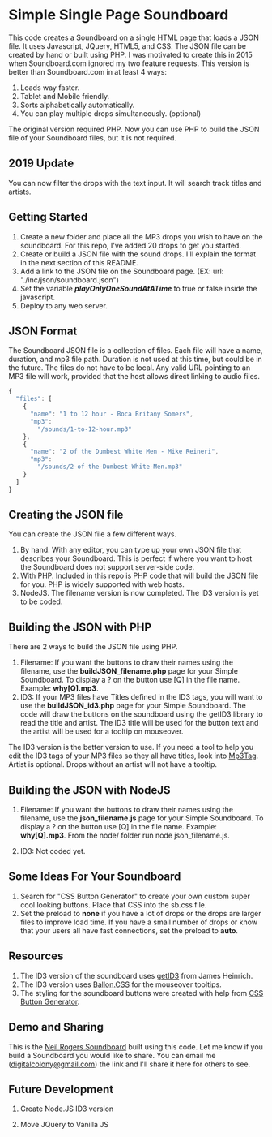 # Simple Single Page Soundboard

This code creates a Soundboard on a single HTML page that loads a JSON file. It uses Javascript, JQuery, HTML5, and CSS. The JSON file can be created by hand or built using PHP. I was motivated to create this in 2015 when Soundboard.com ignored my two feature requests. This version is better than Soundboard.com in at least 4 ways:

1.  Loads way faster.
1.  Tablet and Mobile friendly.
1.  Sorts alphabetically automatically.
1.  You can play multiple drops simultaneously. (optional)

The original version required PHP. Now you can use PHP to build the JSON file of your Soundboard files, but it is not required.

## 2019 Update

You can now filter the drops with the text input. It will search track titles and artists.

## Getting Started

1.  Create a new folder and place all the MP3 drops you wish to have on the soundboard. For this repo, I've added 20 drops to get you started.
1.  Create or build a JSON file with the sound drops. I'll explain the format in the next section of this README.
1.  Add a link to the JSON file on the Soundboard page. (EX: url: "./inc/json/soundboard.json")
1.  Set the variable **_playOnlyOneSoundAtATime_** to true or false inside the javascript.
1.  Deploy to any web server.

## JSON Format

The Soundboard JSON file is a collection of files. Each file will have a name, duration, and mp3 file path. Duration is not used at this time, but could be in the future. The files do not have to be local. Any valid URL pointing to an MP3 file will work, provided that the host allows direct linking to audio files.

```javascript
{
  "files": [
    {
      "name": "1 to 12 hour - Boca Britany Somers",
      "mp3":
        "/sounds/1-to-12-hour.mp3"
    },
    {
      "name": "2 of the Dumbest White Men - Mike Reineri",
      "mp3":
        "/sounds/2-of-the-Dumbest-White-Men.mp3"
    }
  ]
}
```

## Creating the JSON file

You can create the JSON file a few different ways.

1.  By hand. With any editor, you can type up your own JSON file that describes your Soundboard. This is perfect if where you want to host the Soundboard does not support server-side code.
1.  With PHP. Included in this repo is PHP code that will build the JSON file for you. PHP is widely supported with web hosts.
1.  NodeJS. The filename version is now completed. The ID3 version is yet to be coded.

## Building the JSON with PHP

There are 2 ways to build the JSON file using PHP.

1.  Filename: If you want the buttons to draw their names using the filename, use the **buildJSON_filename.php** page for your Simple Soundboard. To display a ? on the button use [Q] in the file name. Example: **why[Q].mp3**.
1.  ID3: If your MP3 files have Titles defined in the ID3 tags, you will want to use the **buildJSON_id3.php** page for your Simple Soundboard. The code will draw the buttons on the soundboard using the getID3 library to read the title and artist. The ID3 title will be used for the button text and the artist will be used for a tooltip on mouseover.

The ID3 version is the better version to use. If you need a tool to help you edit the ID3 tags of your MP3 files so they all have titles, look into [Mp3Tag](https://www.mp3tag.de/en/). Artist is optional. Drops without an artist will not have a tooltip.

## Building the JSON with NodeJS

1.  Filename: If you want the buttons to draw their names using the filename, use the **json_filename.js** page for your Simple Soundboard. To display a ? on the button use [Q] in the file name. Example: **why[Q].mp3**. From the node/ folder run node json_filename.js.

1.  ID3: Not coded yet.

## Some Ideas For Your Soundboard

1.  Search for "CSS Button Generator" to create your own custom super cool looking buttons. Place that CSS into the sb.css file.
1.  Set the preload to **none** if you have a lot of drops or the drops are larger files to improve load time. If you have a small number of drops or know that your users all have fast connections, set the preload to **auto**.

## Resources

1.  The ID3 version of the soundboard uses [getID3](https://github.com/JamesHeinrich/getID3/) from James Heinrich.
1.  The ID3 version uses [Ballon.CSS](https://kazzkiq.github.io/balloon.css/) for the mouseover tooltips.
1.  The styling for the soundboard buttons were created with help from [CSS Button Generator](http://css3buttongenerator.com/).

## Demo and Sharing

This is the [Neil Rogers Soundboard](https://neilrogers.org/soundboard/) built using this code. Let me know if you build a Soundboard you would like to share. You can email me (digitalcolony@gmail.com) the link and I'll share it here for others to see.

## Future Development

1.  Create Node.JS ID3 version

1.  Move JQuery to Vanilla JS
